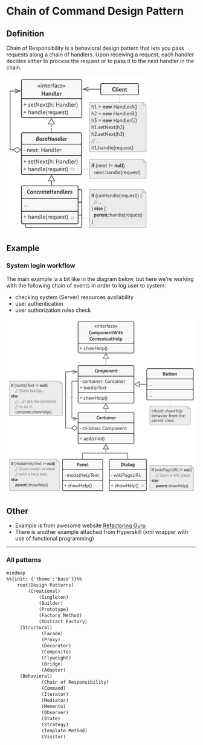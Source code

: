 # Chain of Command Design Pattern

## Definition

Chain of Responsibility is a behavioral design pattern that lets you pass requests along a chain of handlers. Upon receiving a request, each handler decides either to process the request or to pass it to the next handler in the chain.

![img_1.png](src/img_1.png)

## Example
### System login workflow

The main example ia a bit like in the diagram below, but here we're working with the following chain of events in order to log user to system:
* checking system (Server) resources availability
* user authentication
* user authorization roles check

![img.png](src/img.png)

## Other

- Example is from awesome website [Refactoring Guru](https://refactoring.guru)
- There is another example attached from Hyperskill (xml wrapper with use of functional programming)



___

### All patterns

```mermaid
mindmap
%%{init: {'theme':'base'}}%%
    root)Design Patterns( 
        (Creational)
            (Singleton)
            (Builder)
            (Prototype)
            (Factory Method)
            (Abstract Factory)
     (Structural)
             (Facade)
             (Proxy)
             (Decorator)
             (Composite)
             (Flyweight)
             (Bridge)
             (Adapter)
     (Behavioral)
             (Chain of Responsibility)
             (Command)
             (Iterator)
             (Mediator)
             (Memento)
             (Observer)
             (State)
             (Strategy)
             (Template Method)
             (Visitor)
```